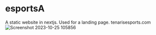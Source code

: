# esportsA
A static website in nextjs. Used for a landing page. tenarisesports.com
![Screenshot 2023-10-25 105856](https://github.com/shadiflo/esportsA/assets/92731974/5e614f0c-cb9b-4404-80a8-cc9ddaa8b9bc)
